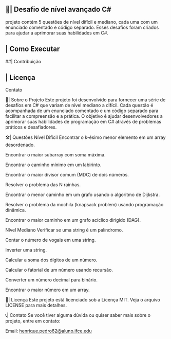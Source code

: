 ## 📑| Desafio de nível avançado C#

 projeto contém 5 questões de nível difícil e mediano, cada uma com um enunciado comentado e código separado. Esses desafios foram criados para ajudar a aprimorar suas habilidades em C#.
 
## | Como Executar

##| Contribuição

## | Licença

Contato

🌟| Sobre o Projeto
Este projeto foi desenvolvido para fornecer uma série de desafios em C# que variam de nível mediano a difícil. Cada questão é acompanhada de um enunciado comentado e um código separado para facilitar a compreensão e a prática. O objetivo é ajudar desenvolvedores a aprimorar suas habilidades de programação em C# através de problemas práticos e desafiadores.

🛠️| Questões
Nível Difícil
Encontrar o k-ésimo menor elemento em um array desordenado.

Encontrar o maior subarray com soma máxima.

Encontrar o caminho mínimo em um labirinto.

Encontrar o maior divisor comum (MDC) de dois números.

Resolver o problema das N rainhas.

Encontrar o menor caminho em um grafo usando o algoritmo de Dijkstra.

Resolver o problema da mochila (knapsack problem) usando programação dinâmica.

Encontrar o maior caminho em um grafo acíclico dirigido (DAG).

Nível Mediano
Verificar se uma string é um palíndromo.

Contar o número de vogais em uma string.

Inverter uma string.

Calcular a soma dos dígitos de um número.

Calcular o fatorial de um número usando recursão.

Converter um número decimal para binário.

Encontrar o maior número em um array.

📄| Licença
Este projeto está licenciado sob a Licença MIT. Veja o arquivo LICENSE para mais detalhes.

📞| Contato
Se você tiver alguma dúvida ou quiser saber mais sobre o projeto, entre em contato:

Email: henrique.pedro62@aluno.ifce.edu


